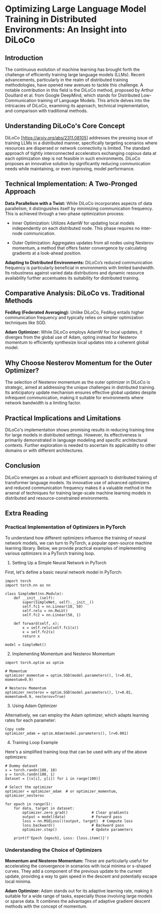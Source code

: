 # Optimizing Large Language Model Training in Distributed Environments: An Insight into DiLoCo

## Introduction

The continuous evolution of machine learning has brought forth the challenge of efficiently training large language models (LLMs). Recent advancements, particularly in the realm of distributed training methodologies, have opened new avenues to tackle this challenge. A notable contribution in this field is the DiLoCo method, proposed by Arthur Douillard et al. from Google DeepMind, which stands for Distributed Low-Communication training of Language Models. This article delves into the intricacies of DiLoCo, examining its approach, technical implementation, and comparison with traditional methods.

## Understanding DiLoCo's Core Concept

DiLoCo [https://arxiv.org/abs/2311.08105] addresses the pressing issue of training LLMs in a distributed manner, specifically targeting scenarios where resources are dispersed or network connectivity is limited. The standard approach of tightly interconnected accelerators exchanging copious data at each optimization step is not feasible in such environments. DiLoCo proposes an innovative solution by significantly reducing communication needs while maintaining, or even improving, model performance.

## Technical Implementation: A Two-Pronged Approach

**Data Parallelism with a Twist:** While DiLoCo incorporates aspects of data parallelism, it distinguishes itself by minimizing communication frequency. This is achieved through a two-phase optimization process:

* Inner Optimization: Utilizes AdamW for updating local models independently on each distributed node. This phase requires no inter-node communication.

* Outer Optimization: Aggregates updates from all nodes using Nesterov momentum, a method that offers faster convergence by calculating gradients at a look-ahead position.

**Adapting to Distributed Environments:** DiLoCo’s reduced communication frequency is particularly beneficial in environments with limited bandwidth. Its robustness against varied data distributions and dynamic resource availability further accentuates its suitability for distributed training.

## Comparative Analysis: DiLoCo vs. Traditional Methods

**FedAvg (Federated Averaging):** Unlike DiLoCo, FedAvg entails higher communication frequency and typically relies on simpler optimization techniques like SGD.

**Adam Optimizer:** While DiLoCo employs AdamW for local updates, it diverges from the global use of Adam, opting instead for Nesterov momentum to efficiently synthesize local updates into a coherent global model.

## Why Choose Nesterov Momentum for the Outer Optimizer?

The selection of Nesterov momentum as the outer optimizer in DiLoCo is strategic, aimed at addressing the unique challenges in distributed training. Its anticipatory update mechanism ensures effective global updates despite infrequent communication, making it suitable for environments where network bandwidth is a limiting factor.

## Practical Implications and Limitations

DiLoCo's implementation shows promising results in reducing training time for large models in distributed settings. However, its effectiveness is primarily demonstrated in language modeling and specific architectural contexts. Further exploration is needed to ascertain its applicability to other domains or with different architectures.

## Conclusion

DiLoCo emerges as a robust and efficient approach to distributed training of transformer language models. Its innovative use of advanced optimizers and reduced communication frequency makes it a valuable method in the arsenal of techniques for training large-scale machine learning models in distributed and resource-constrained environments.


## Extra Reading
### Practical Implementation of Optimizers in PyTorch

To understand how different optimizers influence the training of neural network models, we can turn to PyTorch, a popular open-source machine learning library. Below, we provide practical examples of implementing various optimizers in a PyTorch training loop.

1. Setting Up a Simple Neural Network in PyTorch

First, let's define a basic neural network model in PyTorch:

```
import torch
import torch.nn as nn

class SimpleNet(nn.Module):
    def __init__(self):
        super(SimpleNet, self).__init__()
        self.fc1 = nn.Linear(10, 50)
        self.relu = nn.ReLU()
        self.fc2 = nn.Linear(50, 1)

    def forward(self, x):
        x = self.relu(self.fc1(x))
        x = self.fc2(x)
        return x

model = SimpleNet()
```

2. Implementing Momentum and Nesterov Momentum

```
import torch.optim as optim

# Momentum
optimizer_momentum = optim.SGD(model.parameters(), lr=0.01, momentum=0.9)

# Nesterov Momentum
optimizer_nesterov = optim.SGD(model.parameters(), lr=0.01, momentum=0.9, nesterov=True)
```

3. Using Adam Optimizer

Alternatively, we can employ the Adam optimizer, which adapts learning rates for each parameter:

```
Copy code
optimizer_adam = optim.Adam(model.parameters(), lr=0.001)
```

4. Training Loop Example

Here's a simplified training loop that can be used with any of the above optimizers:

```
# Dummy dataset
x = torch.randn(100, 10)
y = torch.randn(100, 1)
dataset = [(x[i], y[i]) for i in range(100)]

# Select the optimizer
optimizer = optimizer_adam  # or optimizer_momentum, optimizer_nesterov

for epoch in range(5):
    for data, target in dataset:
        optimizer.zero_grad()           # Clear gradients
        output = model(data)            # Forward pass
        loss = nn.MSELoss()(output, target)  # Compute loss
        loss.backward()                 # Backward pass
        optimizer.step()                # Update parameters

    print(f'Epoch {epoch}, Loss: {loss.item()}')
```

### Understanding the Choice of Optimizers

**Momentum and Nesterov Momentum:** These are particularly useful for accelerating the convergence in scenarios with local minima or s-shaped curves. They add a component of the previous update to the current update, providing a way to gain speed in the descent and potentially escape local minima.

**Adam Optimizer:** Adam stands out for its adaptive learning rate, making it suitable for a wide range of tasks, especially those involving large models or sparse data. It combines the advantages of adaptive gradient descent methods with the concept of momentum.

